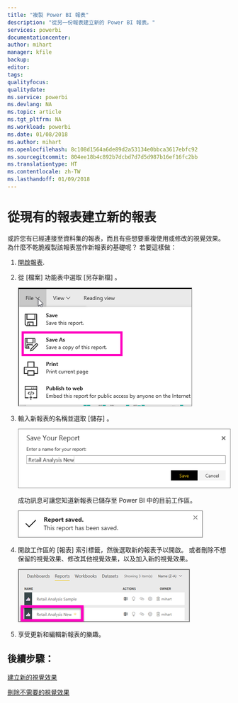 ```yaml
---
title: "複製 Power BI 報表"
description: "從另一份報表建立新的 Power BI 報表。"
services: powerbi
documentationcenter: 
author: mihart
manager: kfile
backup: 
editor: 
tags: 
qualityfocus: 
qualitydate: 
ms.service: powerbi
ms.devlang: NA
ms.topic: article
ms.tgt_pltfrm: NA
ms.workload: powerbi
ms.date: 01/08/2018
ms.author: mihart
ms.openlocfilehash: 8c108d1564a6de89d2a53134e0bbca3617ebfc92
ms.sourcegitcommit: 804ee18b4c892b7dcbd7d7d5d987b16ef16fc2bb
ms.translationtype: HT
ms.contentlocale: zh-TW
ms.lasthandoff: 01/09/2018
---
```

# <a name="create-a-new-report-from-an-existing-report"></a>從現有的報表建立新的報表
或許您有已經連接至資料集的報表，而且有些想要重複使用或修改的視覺效果。  為什麼不乾脆複製該報表當作新報表的基礎呢？  若要這樣做：

1. [開啟報表](service-report-open.md).
2. 從 [檔案]  功能表中選取 [另存新檔] 。
   
   ![](media/power-bi-report-copy/powerbi-save-as.png)
3. 輸入新報表的名稱並選取 [儲存] 。
   
   ![](media/power-bi-report-copy/savereport.png)
   
   成功訊息可讓您知道新報表已儲存至 Power BI 中的目前工作區。
   
   ![](media/power-bi-report-copy/savesuccess1.png)
4. 開啟工作區的 [報表] 索引標籤，然後選取新的報表予以開啟。 或者刪除不想保留的視覺效果、修改其他視覺效果，以及加入新的視覺效果。
   
   ![](media/power-bi-report-copy/power-bi-workspace.png)
5. 享受更新和編輯新報表的樂趣。

## <a name="next-steps"></a>後續步驟：
[建立新的視覺效果](power-bi-report-add-visualizations-ii.md)

[刪除不需要的視覺效果](service-delete.md)
